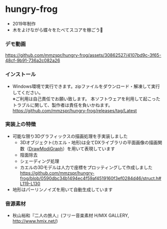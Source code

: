 # hungry-frog
- 2019年制作
- 木をよけながら蝶々をたべてスコアを稼ごう🦋

### デモ動画
https://github.com/mmzspr/hungry-frog/assets/30862527/4107bd9c-3f65-48cf-9b91-736a2c082a26

### インストール
- Windows環境で実行できます。zipファイルをダウンロード・解凍して実行してください。  
  ※ご利用は自己責任でお願い致します。 本ソフトウェアを利用して起こったトラブルに関して、製作者は責任を負いかねます。
  https://github.com/mmzspr/hungry-frog/releases/tag/Latest
### 実装上の特徴
- 可能な限り3Dグラフィックスの描画処理を手実装しました
  - 3Dオブジェクト(カエル・地形)は全てDXライブラリの平面画像の描画関数（[DrawModiGraph](https://dixq.net/g/04_02.html)）を用いて表現しています
  - 陰面除去
  - シェーディング処理
  - カエルの3Dモデルは人力で座標をプロッティングして作成しました
    https://github.com/mmzspr/hungry-frog/blob/0590dbc34b1494ec4f59af4519160f3ef0284d46/struct.h#L119-L130
- 地形はパーリンノイズを用いて自動生成しています

### 音源素材
- 秋山裕和『二人の旅人』(フリー音楽素材 H/MIX GALLERY, http://www.hmix.net/)
